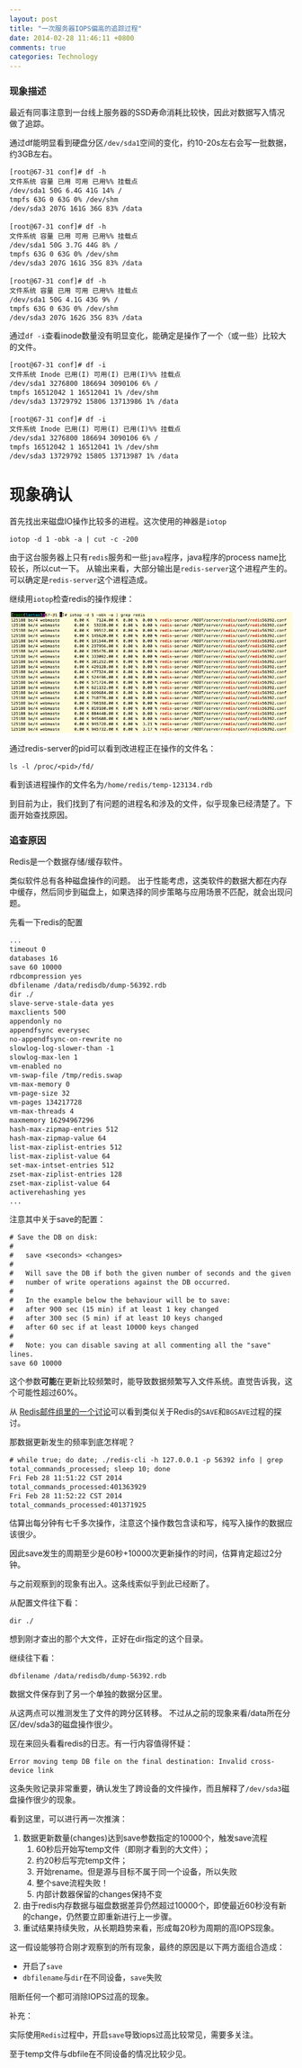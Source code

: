```yaml
---
layout: post
title: "一次服务器IOPS偏高的追踪过程"
date: 2014-02-28 11:46:11 +0800
comments: true
categories: Technology
---
```


### 现象描述

最近有同事注意到一台线上服务器的SSD寿命消耗比较快，因此对数据写入情况做了追踪。

通过df能明显看到硬盘分区`/dev/sda1`空间的变化，约10-20s左右会写一批数据，约3GB左右。

    [root@67-31 conf]# df -h
    文件系统 容量 已用 可用 已用%% 挂载点
    /dev/sda1 50G 6.4G 41G 14% /
    tmpfs 63G 0 63G 0% /dev/shm
    /dev/sda3 207G 161G 36G 83% /data
    
    [root@67-31 conf]# df -h
    文件系统 容量 已用 可用 已用%% 挂载点
    /dev/sda1 50G 3.7G 44G 8% /
    tmpfs 63G 0 63G 0% /dev/shm
    /dev/sda3 207G 161G 35G 83% /data
    
    [root@67-31 conf]# df -h
    文件系统 容量 已用 可用 已用%% 挂载点
    /dev/sda1 50G 4.1G 43G 9% /
    tmpfs 63G 0 63G 0% /dev/shm
    /dev/sda3 207G 162G 35G 83% /data

通过`df -i`查看inode数量没有明显变化，能确定是操作了一个（或一些）比较大的文件。

    [root@67-31 conf]# df -i
    文件系统 Inode 已用(I) 可用(I) 已用(I)%% 挂载点
    /dev/sda1 3276800 186694 3090106 6% /
    tmpfs 16512042 1 16512041 1% /dev/shm
    /dev/sda3 13729792 15806 13713986 1% /data
    
    [root@67-31 conf]# df -i
    文件系统 Inode 已用(I) 可用(I) 已用(I)%% 挂载点
    /dev/sda1 3276800 186694 3090106 6% /
    tmpfs 16512042 1 16512041 1% /dev/shm
    /dev/sda3 13729792 15805 13713987 1% /data

# 现象确认

首先找出来磁盘IO操作比较多的进程。这次使用的神器是`iotop`

    iotop -d 1 -obk -a | cut -c -200

由于这台服务器上只有`redis`服务和一些`java`程序，java程序的process name比较长，所以cut一下。
从输出来看，大部分输出是`redis-server`这个进程产生的。可以确定是`redis-server`这个进程造成。

继续用`iotop`检查redis的操作规律：

![Redis High Iops](/images/2014/redis-high-iops.png)

通过redis-server的pid可以看到改进程正在操作的文件名：

    ls -l /proc/<pid>/fd/

看到该进程操作的文件名为`/home/redis/temp-123134.rdb`


到目前为止，我们找到了有问题的进程名和涉及的文件，似乎现象已经清楚了。下面开始查找原因。

### 追查原因

Redis是一个数据存储/缓存软件。

类似软件总有各种磁盘操作的问题。
出于性能考虑，这类软件的数据大都在内存中缓存，然后同步到磁盘上，如果选择的同步策略与应用场景不匹配，就会出现问题。


先看一下redis的配置

    ...
    timeout 0
    databases 16
    save 60 10000
    rdbcompression yes
    dbfilename /data/redisdb/dump-56392.rdb
    dir ./
    slave-serve-stale-data yes
    maxclients 500
    appendonly no
    appendfsync everysec
    no-appendfsync-on-rewrite no
    slowlog-log-slower-than -1
    slowlog-max-len 1
    vm-enabled no
    vm-swap-file /tmp/redis.swap
    vm-max-memory 0
    vm-page-size 32
    vm-pages 134217728
    vm-max-threads 4
    maxmemory 16294967296
    hash-max-zipmap-entries 512
    hash-max-zipmap-value 64
    list-max-ziplist-entries 512
    list-max-ziplist-value 64
    set-max-intset-entries 512
    zset-max-ziplist-entries 128
    zset-max-ziplist-value 64
    activerehashing yes
    ...

注意其中关于save的配置：

    # Save the DB on disk:
    #
    #   save <seconds> <changes>
    #
    #   Will save the DB if both the given number of seconds and the given
    #   number of write operations against the DB occurred.
    #
    #   In the example below the behaviour will be to save:
    #   after 900 sec (15 min) if at least 1 key changed
    #   after 300 sec (5 min) if at least 10 keys changed
    #   after 60 sec if at least 10000 keys changed
    #
    #   Note: you can disable saving at all commenting all the "save" lines.
    save 60 10000

这个参数**可能**在更新比较频繁时，能导致数据频繁写入文件系统。直觉告诉我，这个可能性超过60%。

从
[Redis邮件组里的一个讨论](https://groups.google.com/forum/?fromgroups=#!searchin/redis-db/temporary$20file/redis-db/pE1PloNh20U/4P5Y2WyU9w8J)可以看到类似关于Redis的`SAVE`和`BGSAVE`过程的探讨。

那数据更新发生的频率到底怎样呢？

    # while true; do date; ./redis-cli -h 127.0.0.1 -p 56392 info | grep total_commands_processed; sleep 10; done
    Fri Feb 28 11:51:22 CST 2014
    total_commands_processed:401363929
	Fri Feb 28 11:52:22 CST 2014
	total_commands_processed:401371925

估算出每分钟有七千多次操作，注意这个操作数包含读和写，纯写入操作的数据应该很少。

因此save发生的周期至少是60秒+10000次更新操作的时间，估算肯定超过2分钟。

与之前观察到的现象有出入。这条线索似乎到此已经断了。


从配置文件往下看：

    dir ./

想到刚才查出的那个大文件，正好在dir指定的这个目录。

继续往下看：

    dbfilename /data/redisdb/dump-56392.rdb

数据文件保存到了另一个单独的数据分区里。

从这两点可以推测发生了文件的跨分区转移。
不过从之前的现象来看/data所在分区/dev/sda3的磁盘操作很少。


现在来回头看看redis的日志。有一行内容值得怀疑：

    Error moving temp DB file on the final destination: Invalid cross-device link


这条失败记录非常重要，确认发生了跨设备的文件操作，而且解释了`/dev/sda3`磁盘操作很少的现象。


看到这里，可以进行再一次推演：

1. 数据更新数量(changes)达到save参数指定的10000个，触发save流程
   1. 60秒后开始写temp文件（即刚才看到的大文件）；
   1. 约20秒后写完temp文件；
   1. 开始rename。但是源与目标不属于同一个设备，所以失败
   1. 整个save流程失败！
   1. 内部计数器保留的changes保持不变
2. 由于redis内存数据与磁盘数据差异仍然超过10000个，即使最近60秒没有新的change，仍然要立即重新进行上一步骤。
3. 重试结果持续失败，从长期趋势来看，形成每20秒为周期的高IOPS现象。

这一假设能够符合刚才观察到的所有现象，最终的原因是以下两方面组合造成：

* 开启了`save`
* `dbfilename`与`dir`在不同设备，`save`失败

阻断任何一个都可消除IOPS过高的现象。


补充：

实际使用`Redis`过程中，开启`save`导致iops过高比较常见，需要多关注。

至于temp文件与dbfile在不同设备的情况比较少见。